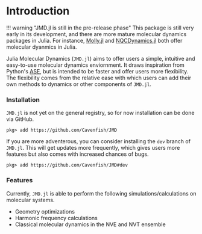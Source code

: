 # Introduction

!!! warning "JMD.jl is still in the pre-release phase"
    This package is still very early in its development, and there are more mature molecular dynamics packages in Julia. For instance, [Molly.jl](https://juliamolsim.github.io/Molly.jl/stable/) and [NQCDynamics.jl](https://nqcd.github.io/NQCDynamics.jl/stable/) both offer molecular dyanmics in Julia.

Julia Molecular Dynamics (`JMD.jl`) aims to offer users a simple, intuitive and easy-to-use molecular dynamics enviornment. It draws inspiration from Python's [ASE](https://wiki.fysik.dtu.dk/ase/index.html), but is intended to be faster and offer users more flexibility. The flexibility comes from the relative ease with which users can add their own methods to dynamics or other components of `JMD.jl`.

### Installation

`JMD.jl` is not yet on the general registry, so for now installation can be done via GitHub.

```julia-repl
pkg> add https://github.com/Cavenfish/JMD
```

If you are more adventerous, you can consider installing the `dev` branch of `JMD.jl`. This will get updates more frequently, which gives users more features but also comes with increased chances of bugs. 

```julia-repl
pkg> add https://github.com/Cavenfish/JMD#dev
```

### Features

Currently, `JMD.jl` is able to perform the following simulations/calculations on molecular systems.
  
  - Geometry optimizations
  - Harmonic frequency calculations
  - Classical molecular dynamics in the NVE and NVT ensemble